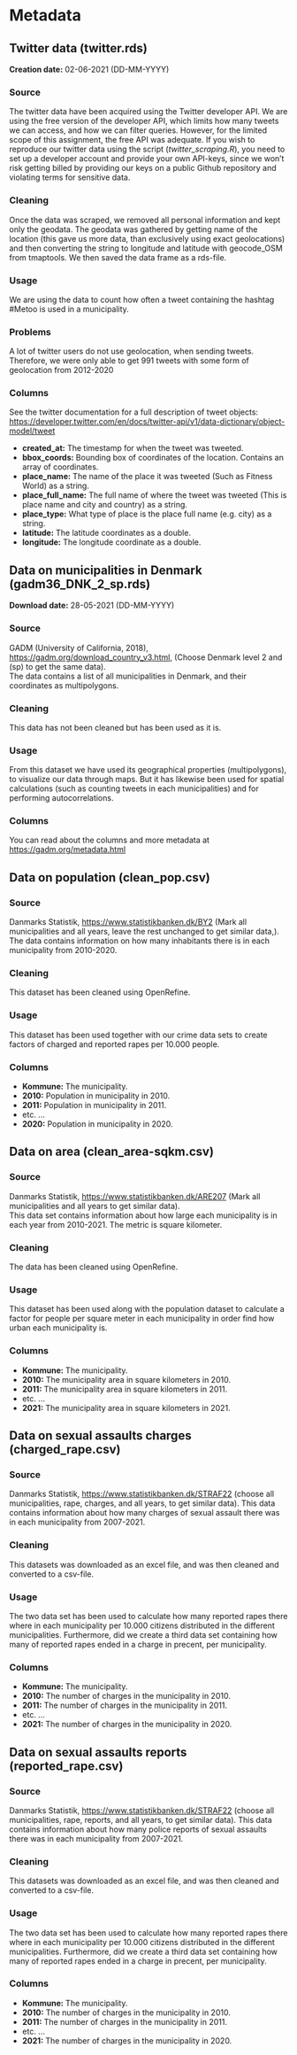 # Metadata
## Twitter data (twitter.rds)  
**Creation date:** 02-06-2021 (DD-MM-YYYY) 
### Source  
The twitter data have been acquired using the Twitter developer API. We are using the free version of the developer API, which limits how many tweets we can access, and how we can filter queries. However, for the limited scope of this assignment, the free API was adequate. If you wish to reproduce our twitter data using the script (_twitter_scraping.R_), you need to set up a developer account and provide your own API-keys, since we won’t risk getting billed by providing our keys on a public Github repository and violating terms for sensitive data.  
### Cleaning  
Once the data was scraped, we removed all personal information and kept only the geodata. The geodata was gathered by getting name of the location (this gave us more data, than exclusively using exact geolocations) and then converting the string to longitude and latitude with geocode_OSM from tmaptools. We then saved the data frame as a rds-file.  
### Usage  
We are using the data to count how often a tweet containing the hashtag #Metoo is used in a municipality.  
### Problems  
A lot of twitter users do not use geolocation, when sending tweets. Therefore, we were only able to get 991 tweets with some form of geolocation from 2012-2020 
### Columns
See the twitter documentation for a full description of tweet objects: https://developer.twitter.com/en/docs/twitter-api/v1/data-dictionary/object-model/tweet
- **created_at:** The timestamp for when the tweet was tweeted. 
- **bbox_coords:** Bounding box of coordinates of the location. Contains an array of coordinates.  
- **place_name:** The name of the place it was tweeted (Such as Fitness World) as a string.
- **place_full_name:** The full name of where the tweet was tweeted (This is place name and city and country) as a string.  
- **place_type:** What type of place is the place full name (e.g. city) as a string. 
- **latitude:** The latitude coordinates as a double.  
- **longitude:** The longitude coordinate as a double.

## Data on municipalities in Denmark (gadm36_DNK_2_sp.rds)  
**Download date:** 28-05-2021 (DD-MM-YYYY)  
### Source
GADM (University of California, 2018), https://gadm.org/download_country_v3.html, (Choose Denmark level 2 and (sp) to get the same data).  
The data contains a list of all municipalities in Denmark, and their coordinates as multipolygons.  
### Cleaning
This data has not been cleaned but has been used as it is.  
### Usage  
From this dataset we have used its geographical properties (multipolygons), to visualize our data through maps. But it has likewise been used for spatial calculations (such as counting tweets in each municipalities) and for performing autocorrelations.
### Columns
You can read about the columns and more metadata at https://gadm.org/metadata.html  

## Data on population (clean_pop.csv)  
### Source
Danmarks Statistik, https://www.statistikbanken.dk/BY2 (Mark all municipalities and all years, leave the rest unchanged to get similar data,).  
The data contains information on how many inhabitants there is in each municipality from 2010-2020.  
### Cleaning  
This dataset has been cleaned using OpenRefine.  
### Usage  
This dataset has been used together with our crime data sets to create factors of charged and reported rapes per 10.000 people.  
### Columns  
- **Kommune:** The municipality.  
- **2010:** Population in municipality in 2010.  
- **2011:** Population in municipality in 2011.  
- etc. ...
- **2020:** Population in municipality in 2020.  

## Data on area (clean_area-sqkm.csv)  
### Source
Danmarks Statistik, https://www.statistikbanken.dk/ARE207 (Mark all municipalities and all years to get similar data).  
This data set contains information about how large each municipality is in each year from 2010-2021. The metric is square kilometer.   
### Cleaning 
The data has been cleaned using OpenRefine.  
### Usage
This dataset has been used along with the population dataset to calculate a factor for people per square meter in each municipality in order find how urban each municipality is.  
### Columns  
- **Kommune:** The municipality.  
- **2010:** The municipality area in square kilometers in 2010.  
- **2011:** The municipality area in square kilometers in 2011.
- etc. ...  
- **2021:** The municipality area in square kilometers in 2021.    

## Data on sexual assaults charges (charged_rape.csv) 
### Source
Danmarks Statistik, https://www.statistikbanken.dk/STRAF22 (choose all municipalities, rape, charges, and all years, to get similar data). This data contains information about how many charges of sexual assault there was in each municipality from 2007-2021.  
### Cleaning
This datasets was downloaded as an excel file, and was then cleaned and converted to a csv-file.  
### Usage
The two data set has been used to calculate how many reported rapes there where in each municipality per 10.000 citizens distributed in the different municipalities. Furthermore, did we create a third data set containing how many of reported rapes ended in a charge in precent, per municipality.  
### Columns  
- **Kommune:** The municipality.  
- **2010:** The number of charges in the municipality in 2010.  
- **2011:** The number of charges in the municipality in 2011. 
- etc. ...  
- **2021:** The number of charges in the municipality in 2020.

## Data on sexual assaults reports (reported_rape.csv) 
### Source
Danmarks Statistik, https://www.statistikbanken.dk/STRAF22 (choose all municipalities, rape, reports, and all years, to get similar data). This data contains information about how many police reports of sexual assaults there was in each municipality from 2007-2021.  
### Cleaning
This datasets was downloaded as an excel file, and was then cleaned and converted to a csv-file.  
### Usage
The two data set has been used to calculate how many reported rapes there where in each municipality per 10.000 citizens distributed in the different municipalities. Furthermore, did we create a third data set containing how many of reported rapes ended in a charge in precent, per municipality.  
### Columns  
- **Kommune:** The municipality.  
- **2010:** The number of charges in the municipality in 2010.  
- **2011:** The number of charges in the municipality in 2011. 
- etc. ...  
- **2021:** The number of charges in the municipality in 2020.     

